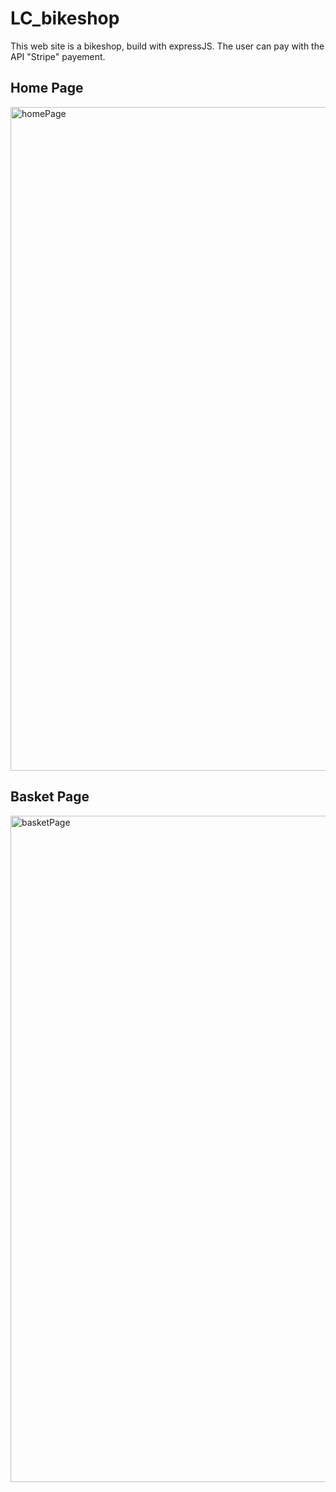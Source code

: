 # LC_bikeshop
 
This web site is a bikeshop, build with expressJS. The user can pay with the API "Stripe" payement.

## Home Page
<img width="1062" alt="homePage" src="https://user-images.githubusercontent.com/39524369/72667774-c2833f80-3a1f-11ea-89f8-273963376238.png">

## Basket Page
<img width="1066" alt="basketPage" src="https://user-images.githubusercontent.com/39524369/72667795-f2324780-3a1f-11ea-8241-9e82ca966da8.png">
